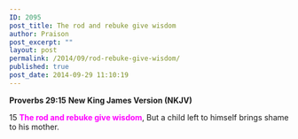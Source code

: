 ```yaml
---
ID: 2095
post_title: The rod and rebuke give wisdom
author: Praison
post_excerpt: ""
layout: post
permalink: /2014/09/rod-rebuke-give-wisdom/
published: true
post_date: 2014-09-29 11:10:19
---
```

<strong>Proverbs 29:15</strong>
<strong> New King James Version (NKJV)</strong>

15 <span style="color: #ff00ff;"><strong>The rod and rebuke give wisdom</strong></span>,
But a child left to himself brings shame to his mother.